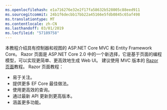 ```yaml
---
ms.openlocfilehash: e1a716276e32e2f17fa58632b528005c88eed911
ms.sourcegitcommit: 24b1f6decbb17bb22a45166e5fdb0845c65af498
ms.translationtype: MT
ms.contentlocale: zh-CN
ms.lasthandoff: 03/01/2019
ms.locfileid: "57189758"
---
```

本教程介绍具有控制器和视图的 ASP.NET Core MVC 和 Entity Framework Core。 Razor 页面是 ASP.NET Core 2.0 中的一个新选择，它是基于页面的编程模型，可以实现更简单、更高效地生成 Web UI。 建议使用 MVC 版本的 [Razor 页面](xref:data/ef-rp/intro)教程。 Razor 页面教程：

* 易于关注。
* 提供更多 EF Core 最佳做法。
* 使用更高效的查询。
* 通过最新 API 更新到更高版本。
* 涵盖更多功能。
